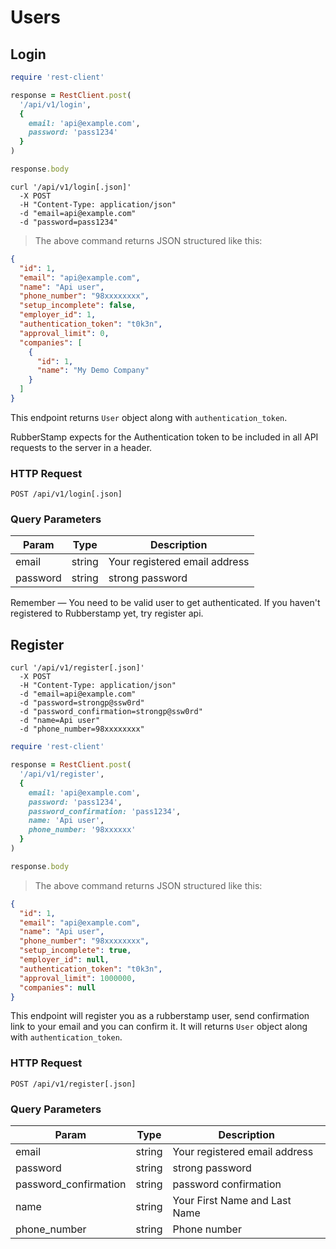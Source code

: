 # Users

## Login

```ruby
require 'rest-client'

response = RestClient.post(
  '/api/v1/login',
  {
    email: 'api@example.com',
    password: 'pass1234'
  }
)

response.body
```

```shell
curl '/api/v1/login[.json]'
  -X POST
  -H "Content-Type: application/json"
  -d "email=api@example.com"
  -d "password=pass1234"
```

> The above command returns JSON structured like this:

```json
{
  "id": 1,
  "email": "api@example.com",
  "name": "Api user",
  "phone_number": "98xxxxxxxx",
  "setup_incomplete": false,
  "employer_id": 1,
  "authentication_token": "t0k3n",
  "approval_limit": 0,
  "companies": [
    {
      "id": 1,
      "name": "My Demo Company"
    }
  ]
}
```

This endpoint returns `User` object along with `authentication_token`.

RubberStamp expects for the Authentication token to be included in all API
requests to the server in a header.


### HTTP Request

`POST /api/v1/login[.json]`

### Query Parameters

| Param     | Type    | Description                   |
| --------- | ------- | -----------                   |
| email     | string  | Your registered email address |
| password  | string  | strong password               |

<aside class="success">
Remember — You need to be valid user to get authenticated. If you haven't
registered to Rubberstamp yet, try register api.
</aside>

## Register

```shell
curl '/api/v1/register[.json]'
  -X POST
  -H "Content-Type: application/json"
  -d "email=api@example.com"
  -d "password=strongp@ssw0rd"
  -d "password_confirmation=strongp@ssw0rd"
  -d "name=Api user"
  -d "phone_number=98xxxxxxxx"
```

```ruby
require 'rest-client'

response = RestClient.post(
  '/api/v1/register',
  {
    email: 'api@example.com',
    password: 'pass1234',
    password_confirmation: 'pass1234',
    name: 'Api user',
    phone_number: '98xxxxxx'
  }
)

response.body
```

> The above command returns JSON structured like this:

```json
{
  "id": 1,
  "email": "api@example.com",
  "name": "Api user",
  "phone_number": "98xxxxxxxx",
  "setup_incomplete": true,
  "employer_id": null,
  "authentication_token": "t0k3n",
  "approval_limit": 1000000,
  "companies": null
}
```

This endpoint will register you as a rubberstamp user, send confirmation link
to your email and you can confirm it. It will returns `User` object along 
with `authentication_token`.

### HTTP Request

`POST /api/v1/register[.json]`

### Query Parameters

| Param                 | Type    | Description                   |
| ---------             | ------- | -----------                   |
| email                 | string  | Your registered email address |
| password              | string  | strong password               |
| password_confirmation | string  | password confirmation         |
| name                  | string  | Your First Name and Last Name |
| phone_number          | string  | Phone number                  |
